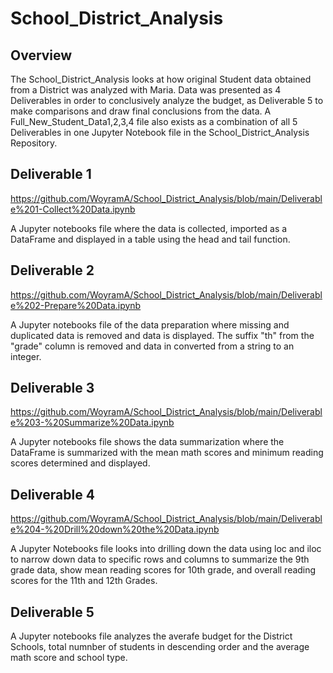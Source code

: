 # School_District_Analysis

## Overview
The School_District_Analysis looks at how original Student data obtained from a District was analyzed with Maria. Data was presented as 4 Deliverables in order to conclusively analyze the budget, as Deliverable 5 to make comparisons and draw final conclusions from the data. A Full_New_Student_Data1,2,3,4 file 
also exists as a combination of all 5 Deliverables in one Jupyter Notebook file in the School_District_Analysis Repository.

## Deliverable 1

https://github.com/WoyramA/School_District_Analysis/blob/main/Deliverable%201-Collect%20Data.ipynb

A Jupyter notebooks file where the data is collected, imported as a DataFrame and displayed in a table using the head and tail function.

## Deliverable 2
https://github.com/WoyramA/School_District_Analysis/blob/main/Deliverable%202-Prepare%20Data.ipynb

A Jupyter notebooks file of the data preparation where missing and duplicated data is removed and data is displayed. The suffix "th" from the "grade" column is removed and data in converted from a string to an integer.

## Deliverable 3
https://github.com/WoyramA/School_District_Analysis/blob/main/Deliverable%203-%20Summarize%20Data.ipynb

A Jupyter notebooks file shows the data summarization where the DataFrame is summarized with the mean math scores and minimum reading scores determined and displayed.

## Deliverable 4
https://github.com/WoyramA/School_District_Analysis/blob/main/Deliverable%204-%20Drill%20down%20the%20Data.ipynb

A Jupyter Notebooks file looks into drilling down the data using loc and iloc to narrow down data to specific rows and columns to summarize the 9th grade data, show mean reading scores for 10th grade, and overall reading scores for the 11th and 12th Grades.

## Deliverable 5 
A Jupyter notebooks file analyzes the averafe budget for the District Schools, total numnber of students in descending order and the average math score and school type.
